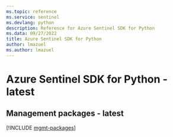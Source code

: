 ```yaml
---
ms.topic: reference
ms.service: sentinel
ms.devlang: python
description: Reference for Azure Sentinel SDK for Python
ms.data: 09/27/2022
title: Azure Sentinel SDK for Python
author: lmazuel
ms.author: lmazuel
---
```

# Azure Sentinel SDK for Python - latest

## Management packages - latest
[!INCLUDE [mgmt-packages](sentinel-mgmt-index.md)]